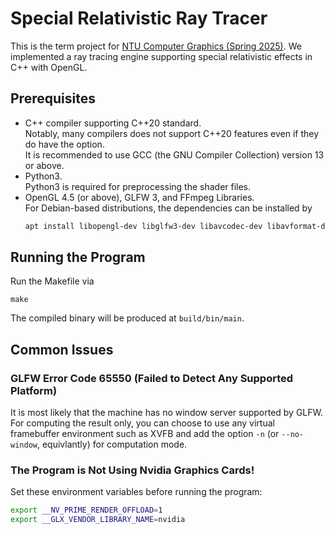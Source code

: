 # Special Relativistic Ray Tracer
This is the term project for [NTU Computer Graphics (Spring 2025)](https://course.ntu.edu.tw/en/courses/113-2/57650).
We implemented a ray tracing engine supporting special relativistic effects in C++ with OpenGL.

## Prerequisites
- C++ compiler supporting C++20 standard.  
  Notably, many compilers does not support C++20 features even if they do have the option.  
  It is recommended to use GCC (the GNU Compiler Collection) version 13 or above.
- Python3.  
  Python3 is required for preprocessing the shader files.
- OpenGL 4.5 (or above), GLFW 3, and FFmpeg Libraries.  
  For Debian-based distributions, the dependencies can be installed by
    ```sh
    apt install libopengl-dev libglfw3-dev libavcodec-dev libavformat-dev libavutil-dev libswscale-dev
    ```

## Running the Program
Run the Makefile via
```
make
```
The compiled binary will be produced at `build/bin/main`.

## Common Issues

### GLFW Error Code 65550 (Failed to Detect Any Supported Platform)

It is most likely that the machine has no window server supported by GLFW.
For computing the result only, you can choose to use any virtual framebuffer environment such as XVFB and add the option `-n` (or `--no-window`, equivlantly) for computation mode.

### The Program is Not Using Nvidia Graphics Cards!

Set these environment variables before running the program:
```sh
export __NV_PRIME_RENDER_OFFLOAD=1
export __GLX_VENDOR_LIBRARY_NAME=nvidia
```